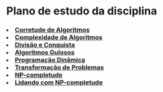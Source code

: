 # Plano de estudo da disciplina
<h3 align="left">
  <li><a href="./">Corretude de Algoritmos</a></li>
  <li><a href="">Complexidade de Algoritmos</a></li>
  <li><a href="./ttps://github.com/hgms00/Projeto-e-Analise-de-Algoritmos/tree/main/Lista%203">Divisão e Conquista</a></li>
  <li><a href="./">Algoritmos Gulosos</a></li>
  <li><a href="./">Programação Dinâmica</a></li>
  <li><a href="./">Transformação de Problemas</a></li>
  <li><a href="./">NP-completude</a></li>
  <li><a href="./">Lidando com NP-completude</a></li>
</h3>


